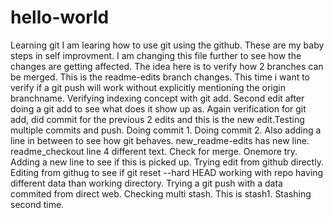 # hello-world
Learning git
I am learing how to use git using the github. These are my baby steps in self improvment. I am changing this file further to see how the changes are getting affected. The idea here is to verify how 2 branches can be merged. This is the readme-edits branch changes. This time i want to verify if a git push will work without explicitly mentioning the origin branchname. Verifying indexing concept with git add. Second edit after doing a git add to see what does it show up as. Again verification for git add, did commit for the previous 2 edits and this is the new edit.Testing multiple commits and push. Doing commit 1. Doing commit 2.
Also adding a line in between to see how git behaves.
new_readme-edits has new line.
readme_checkout line 4 different text. Check for merge.
Onemore try.
Adding a new line to see if this is picked up.
Trying edit from github directly.
Editing from githug to see if git reset --hard HEAD working with repo having different data than working directory.
Trying a git push with a data commited from direct web.
Checking multi stash. This is stash1.
Stashing second time.

